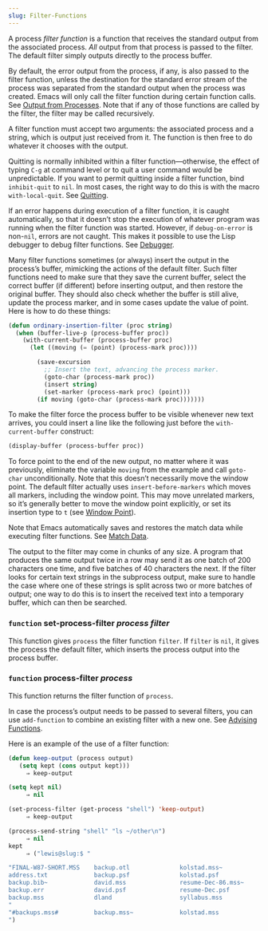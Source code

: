 ```yaml
---
slug: Filter-Functions
---
```


A process *filter function* is a function that receives the standard output from the associated process. *All* output from that process is passed to the filter. The default filter simply outputs directly to the process buffer.

By default, the error output from the process, if any, is also passed to the filter function, unless the destination for the standard error stream of the process was separated from the standard output when the process was created. Emacs will only call the filter function during certain function calls. See [Output from Processes](Output-from-Processes). Note that if any of those functions are called by the filter, the filter may be called recursively.

A filter function must accept two arguments: the associated process and a string, which is output just received from it. The function is then free to do whatever it chooses with the output.

Quitting is normally inhibited within a filter function—otherwise, the effect of typing `C-g` at command level or to quit a user command would be unpredictable. If you want to permit quitting inside a filter function, bind `inhibit-quit` to `nil`. In most cases, the right way to do this is with the macro `with-local-quit`. See [Quitting](Quitting).

If an error happens during execution of a filter function, it is caught automatically, so that it doesn’t stop the execution of whatever program was running when the filter function was started. However, if `debug-on-error` is non-`nil`, errors are not caught. This makes it possible to use the Lisp debugger to debug filter functions. See [Debugger](Debugger).

Many filter functions sometimes (or always) insert the output in the process’s buffer, mimicking the actions of the default filter. Such filter functions need to make sure that they save the current buffer, select the correct buffer (if different) before inserting output, and then restore the original buffer. They should also check whether the buffer is still alive, update the process marker, and in some cases update the value of point. Here is how to do these things:

```lisp
(defun ordinary-insertion-filter (proc string)
  (when (buffer-live-p (process-buffer proc))
    (with-current-buffer (process-buffer proc)
      (let ((moving (= (point) (process-mark proc))))
```

```lisp
        (save-excursion
          ;; Insert the text, advancing the process marker.
          (goto-char (process-mark proc))
          (insert string)
          (set-marker (process-mark proc) (point)))
        (if moving (goto-char (process-mark proc)))))))
```

To make the filter force the process buffer to be visible whenever new text arrives, you could insert a line like the following just before the `with-current-buffer` construct:

```lisp
(display-buffer (process-buffer proc))
```

To force point to the end of the new output, no matter where it was previously, eliminate the variable `moving` from the example and call `goto-char` unconditionally. Note that this doesn’t necessarily move the window point. The default filter actually uses `insert-before-markers` which moves all markers, including the window point. This may move unrelated markers, so it’s generally better to move the window point explicitly, or set its insertion type to `t` (see [Window Point](Window-Point)).

Note that Emacs automatically saves and restores the match data while executing filter functions. See [Match Data](Match-Data).

The output to the filter may come in chunks of any size. A program that produces the same output twice in a row may send it as one batch of 200 characters one time, and five batches of 40 characters the next. If the filter looks for certain text strings in the subprocess output, make sure to handle the case where one of these strings is split across two or more batches of output; one way to do this is to insert the received text into a temporary buffer, which can then be searched.

### <span className="tag function">`function`</span> **set-process-filter** *process filter*

This function gives `process` the filter function `filter`. If `filter` is `nil`, it gives the process the default filter, which inserts the process output into the process buffer.

### <span className="tag function">`function`</span> **process-filter** *process*

This function returns the filter function of `process`.

In case the process’s output needs to be passed to several filters, you can use `add-function` to combine an existing filter with a new one. See [Advising Functions](Advising-Functions).

Here is an example of the use of a filter function:

```lisp
(defun keep-output (process output)
   (setq kept (cons output kept)))
     ⇒ keep-output
```

```lisp
(setq kept nil)
     ⇒ nil
```

```lisp
(set-process-filter (get-process "shell") 'keep-output)
     ⇒ keep-output
```

```lisp
(process-send-string "shell" "ls ~/other\n")
     ⇒ nil
kept
     ⇒ ("lewis@slug:$ "
```

```lisp
"FINAL-W87-SHORT.MSS    backup.otl              kolstad.mss~
address.txt             backup.psf              kolstad.psf
backup.bib~             david.mss               resume-Dec-86.mss~
backup.err              david.psf               resume-Dec.psf
backup.mss              dland                   syllabus.mss
"
"#backups.mss#          backup.mss~             kolstad.mss
")
```
